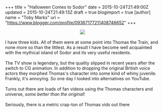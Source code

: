 +++
title = "Halloween Comes to Sodor"
date = 2015-10-24T21:49:00Z
updated = 2015-10-24T21:49:13Z
draft = true
blogimport = true 
[author]
	name = "Toby Marks"
	uri = "https://www.blogger.com/profile/09367177211408746652"
+++

<div class="separator" style="clear: both; text-align: center;"><a href="http://4.bp.blogspot.com/-6Z5hs35FRLg/VixTeLnYyjI/AAAAAAAACuY/qd9svWUS0Kw/s2048/Screen%2BShot%2B2015-10-24%2Bat%2B10.58.06%2BPM.png" imageanchor="1" style="margin-left: 1em; margin-right: 1em;"><img border="0" src="http://4.bp.blogspot.com/-6Z5hs35FRLg/VixTeLnYyjI/AAAAAAAACuY/qd9svWUS0Kw/s900/Screen%2BShot%2B2015-10-24%2Bat%2B10.58.06%2BPM.png" /></a></div><div class="separator" style="clear: both; text-align: left;"><br /></div><div class="separator" style="clear: both; text-align: left;">I have three kids. All of them were at some point into Thomas the Train, and none more so than the littlest. As a result I have become well acquainted with the mythical island of Sodor and its very useful residents.&nbsp;</div><div class="separator" style="clear: both; text-align: left;"><br /></div><div class="separator" style="clear: both; text-align: left;">The TV show is legendary, but the quality slipped in recent years after the switch to CG animation. In addition to dropping the original British voice actors they morphed Thomas's character into some kind of whiny juvenile. Frankly, it's annoying. So one day I looked into alternatives on YouTube.</div><div class="separator" style="clear: both; text-align: left;"><br /></div><div class="separator" style="clear: both; text-align: left;">Turns out there are loads of fan videos using the Thomas characters and universe, <i>some better than the original</i>!&nbsp;</div><div class="separator" style="clear: both; text-align: left;"><br /></div><div class="separator" style="clear: both; text-align: left;">Seriously, there is a metric crap-ton of Thomas vids out there</div><div class="separator" style="clear: both; text-align: left;"><br /></div><div class="separator" style="clear: both; text-align: left;"><br /></div>
